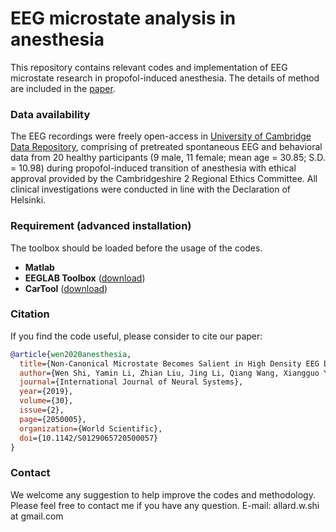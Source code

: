 # EEG microstate analysis in anesthesia
This repository contains relevant codes and implementation of EEG microstate research in propofol-induced anesthesia. The details of method are included in the [paper](https://doi.org/10.1142/S0129065720500057). 

### Data availability
The EEG recordings were freely open-access in [University of Cambridge Data Repository](https://www.repository.cam.ac.uk/handle/1810/252736), comprising of pretreated spontaneous EEG and behavioral data from 20 healthy participants (9 male, 11 female; mean age = 30.85; S.D. = 10.98) during propofol-induced transition of anesthesia with ethical approval provided by the Cambridgeshire 2 Regional Ethics Committee. All clinical investigations were conducted in line with the Declaration of Helsinki.

### Requirement (advanced installation)
The toolbox should be loaded before the usage of the codes.

* **Matlab**
* **EEGLAB Toolbox** ([download](https://sccn.ucsd.edu/eeglab/download.php)) 
* **CarTool** ([download](https://sites.google.com/site/cartoolcommunity/))   


### Citation
If you find the code useful, please consider to cite our paper:
```bibtex
@article{wen2020anesthesia,
  title={Non-Canonical Microstate Becomes Salient in High Density EEG During Propofol-Induced Altered States of Consciousness},
  author={Wen Shi, Yamin Li, Zhian Liu, Jing Li, Qiang Wang, Xiangguo Yan and Gang Wang},
  journal={International Journal of Neural Systems},
  year={2019},
  volume={30},
  issue={2},
  page={2050005},
  organization={World Scientific},
  doi={10.1142/S0129065720500057}
}
```

### Contact
We welcome any suggestion to help improve the codes and methodology. Please feel free to contact me if you have any question.
E-mail: allard.w.shi at gmail.com
